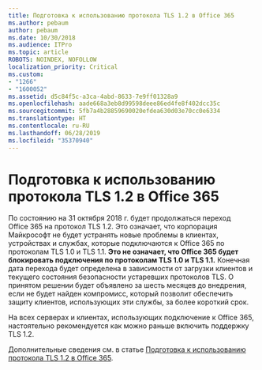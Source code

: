 ```yaml
---
title: Подготовка к использованию протокола TLS 1.2 в Office 365
ms.author: pebaum
author: pebaum
ms.date: 10/30/2018
ms.audience: ITPro
ms.topic: article
ROBOTS: NOINDEX, NOFOLLOW
localization_priority: Critical
ms.custom:
- "1266"
- "1600052"
ms.assetid: d5c84f5c-a3ca-4abd-8633-7e9ff01328a9
ms.openlocfilehash: aade668a3eb8d99598deee86ed4fe8f402dcc35c
ms.sourcegitcommit: 5fb7a4b28859690020efdea630d03e70cc0e6334
ms.translationtype: HT
ms.contentlocale: ru-RU
ms.lasthandoff: 06/28/2019
ms.locfileid: "35370940"
---
```

# <a name="prepare-for-use-of-tls-12-in-office-365"></a>Подготовка к использованию протокола TLS 1.2 в Office 365

По состоянию на 31 октября 2018 г. будет продолжаться переход Office 365 на протокол TLS 1.2. Это означает, что корпорация Майкрософт не будет устранять новые проблемы в клиентах, устройствах и службах, которые подключаются к Office 365 по протоколам TLS 1.0 и TLS 1.1. **Это не означает, что Office 365 будет блокировать подключения по протоколам TLS 1.0 и TLS 1.1.** Конечная дата перехода будет определена в зависимости от загрузки клиентов и текущего состояния безопасности устаревших протоколов TLS. О принятом решении будет объявлено за шесть месяцев до внедрения, если не будет найден компромисс, который позволит обеспечить защиту клиентов, использующих эти службы, за более короткий срок.
  
На всех серверах и клиентах, использующих подключение к Office 365, настоятельно рекомендуется как можно раньше включить поддержку TLS 1.2.
  
Дополнительные сведения см. в статье [Подготовка к использованию протокола TLS 1.2 в Office 365](https://support.microsoft.com/help/4057306/preparing-for-tls-1-2-in-office-365).
  